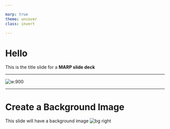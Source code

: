 ```yaml
---

marp: true
theme: uncover
class: invert

---
```

# Hello

This is the title slide for a **MARP slide deck**

---
![w:900](https://s3.us-east-1.amazonaws.com/nascarhall.com/uploads/images/GettyImages-729033.jpg)

---

# Create a Background Image
This slide will have a background image
![bg right](https://cdn.pixabay.com/photo/2024/01/07/10/56/belem-tower-8492812_1280.jpg)